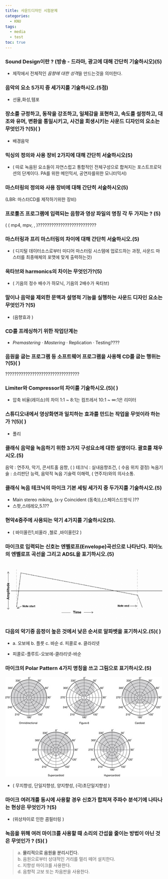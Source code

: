 ```yaml
---
title: 사운드디자인 시험문제
categories:
  - KNU
tags:
  - media
  - test
toc: true
---
```



### Sound Design이란 ? (방송 - 드라마, 광고에 대해 간단히 기술하시오)(5)

- 제작에서 전체적인 *음향에 대한 성격*을 만드는것을 의미한다.

### 음악의 요소 5가지 중 세가지를 기술하시오.(5점)

- 선율,화성,템포

### 장소를 규정하고, 동작을 강조하고, 일체감을 표현하고, 속도를 설정하고, 대조와 유머, 변환을 통일시키고, 사건을 회생시키는 사운드 디자인의 요소는 무엇인가 ?(5)( )

- 배경음악

### 믹싱의 정의와 사용 장비 **2가지**에 대해 간단히 서술하시오(5)

 - ( 따로 녹음된 요소들이 자연스럽고 통합적인 전체구성으로 합쳐지는 포스트프로덕션의 단계이다. PA를 위한 메인믹서, 공연자를위한 모니터믹서)

### 마스터링의 정의와 사용 장비에 대해 간단히 서술하시오(5)

(LBR: 마스터CD를 제작하기위한 장비)

### 프로툴즈 프로그램에 입력되는 음향과 영상 파일의 명칭 각 두 가지는 ? (5)

( ( mp4, mpv, , )??????????????????????????

### 마스터링과 프리 마스터링의 차이에 대해 간단히 서술하시오.(5)

- ( 디지털 데이터소스로부터 미디어 마스터링 시스템에 업로드하는 과정,  사운드 마스터를 최종매체의 포맷에 맞게 출력하는것)

### 옥타브와 harmonics의 차이는 무엇인가?(5)

- ( 기음의 정수 배수가 하모닉, 기음의 2배수가 옥타브)

### 말이나 음악을 제외한 문맥과 설명적 기능을 실행하는 사운드 디자인 요소는 무엇인가 ?(5)

 - (음향효과 )

### CD를 프레싱하기 위한 작업단계는
 
- *Premastering · Mastering* · Replication · Testing????

### 음원을 굽는 프로그램 등 소프트웨어 프로그램을 사용해 CD를 굽는 행위는 ?(5)( )

 ?????????????????????????????????

### Limiter와 Compressor의 차이를 기술하시오.(5)( )

- 압축 비율(레이쇼)의 차이 1:1 ~ 8:1는 컴프레서 10:1 ~ ∞:1은 리미터 

### 스튜디오내에서 영상화면과 일치하는 효과를 만드는 작업을 무엇이라 하는가 ?(5)( )

- 폴리

### 클래식 음악을 녹음하기 위한 3가지 구성요소에 대한 설명이다. 괄호를 채우시오.(5)

  음악 : 연주자, 악기, 콘서트홀 음향, ( )
  테크닉 : 실내음향조건, ( 수음 위치 결정)
  녹음기술 : 소리판단 능력, 음악적 녹음 기술력 이해력, ( 연주자)와의 의사소통.

### 클래식 녹음 테크닉의 마이크 기본 세팅 세가지 중 두가지를 기술하시오.(5)

-  Main stereo miking, (x-y Coincident (동축)),(스페이스드방식 )?? 
-  스팟,스테레오,5.1??
  
### 현악4중주에 사용되는 악기 4가지를 기술하시오(5).

 - ( 바이올린1,비올라 ,첼로 ,바이올린2 )

### 마이크로 입력되는 신호는 엔벨로프(Envelope)곡선으로 나타난다. 피아노의 엔벨로프 곡선을 그리고 ADSL을 표기하시오.(5)

![img1](/assets/img/The-ADSR-envelope-of-a-piano.png)

### 다음의 악기중 음정이 높은 것에서 낮은 순서로 알파벳을 표기하시오.(5)( )
 
- a. 오보에 b. 플룻 c. 바순 d. 피콜로 e. 클라리넷

- 피콜로-플루트-오보에-클라리넷-바순

### 마이크의 Polar Pattern 4가지 명칭을 쓰고 그림으로 표기하시오.(5)

![mic](/assets/img/다운로드.jpg)

- ( 무지향성, 단일지향성, 양지향성, (극)초단일지향성 )

### 마이크 여러개를 동시에 사용할 경우 신호가 합쳐져 주파수 분석기에 나타나는 현상은 무엇인가 ?(5)
 
 - (위상차이로 인한 콤필터링 )

### 녹음을 위해 여러 마이크를 사용할 때 소리의 간섭을 줄이는 방법이 아닌 것은 무엇인가 ? (5)( )

> a. **물리적으로 음원을 분리시킨다.** <br>
> b. 음원으로부터 상대적인 거리를 멀리 떼어 설치한다.<br>
> c. 지향성 마이크를 사용한다.<br>
> d. 음향적 고보 또는 차음판을 사용한다. <br>